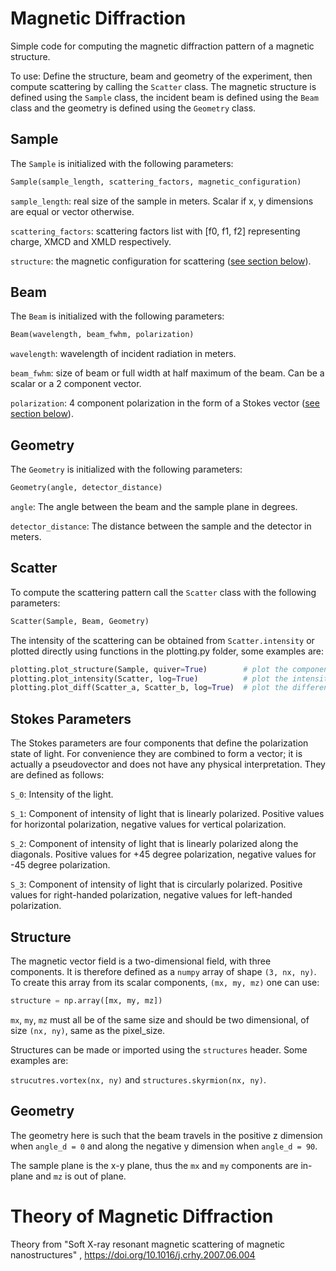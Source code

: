 # Magnetic Diffraction

Simple code for computing the magnetic diffraction pattern of a magnetic structure. 

To use: Define the structure, beam and geometry of the experiment, then compute scattering by calling the `Scatter` 
class. The magnetic structure is defined using the `Sample` class, the incident beam is defined using the `Beam` class 
and the geometry is defined using the `Geometry` class.

## Sample

The `Sample` is initialized with the following parameters: 

```python
Sample(sample_length, scattering_factors, magnetic_configuration)
```

`sample_length`: real size of the sample in meters. Scalar if x, y dimensions are equal or vector otherwise.

`scattering_factors`: scattering factors list with [f0, f1, f2] representing charge, XMCD and XMLD respectively.

`structure`: the magnetic configuration for scattering ([see section below](#structure)).

## Beam

The `Beam` is initialized with the following parameters:

```python
Beam(wavelength, beam_fwhm, polarization)
```

`wavelength`: wavelength of incident radiation in meters.

`beam_fwhm`: size of beam or full width at half maximum of the beam. Can be a scalar or a 2 component vector.

`polarization`: 4 component polarization in the form of a Stokes vector ([see section below](#stokes-vectors)).

## Geometry

The `Geometry` is initialized with the following parameters:

```python
Geometry(angle, detector_distance)
```

`angle`: The angle between the beam and the sample plane in degrees.

`detector_distance`: The distance between the sample and the detector in meters.

## Scatter
To compute the scattering pattern call the `Scatter` class with the following parameters:
```python
Scatter(Sample, Beam, Geometry)
```
The intensity of the scattering can be obtained from `Scatter.intensity` or plotted directly using functions in the 
plotting.py folder, some examples are:

```python
plotting.plot_structure(Sample, quiver=True)        # plot the components magnetic structure
plotting.plot_intensity(Scatter, log=True)          # plot the intensity of the scattering
plotting.plot_diff(Scatter_a, Scatter_b, log=True)  # plot the difference between two scattering patterns
```

## Stokes Parameters

The Stokes parameters are four components that define the polarization state of light. For convenience they are combined
to form a vector; it is actually a pseudovector and does not have any physical interpretation. They are defined as
follows:

`S_0`: Intensity of the light.

`S_1`: Component of intensity of light that is linearly polarized. Positive values for horizontal polarization, negative
values for vertical polarization.

`S_2`: Component of intensity of light that is linearly polarized along the diagonals. Positive values for +45 degree
polarization, negative values for -45 degree polarization.

`S_3`: Component of intensity of light that is circularly polarized. Positive values for right-handed polarization,
negative values for left-handed polarization.

## Structure

The magnetic vector field is a two-dimensional field, with three components. It is therefore defined as a `numpy` array
of shape `(3, nx, ny)`. To create this array from its scalar components, `(mx, my, mz)` one can use:

```python
structure = np.array([mx, my, mz])
```

`mx`, `my`, `mz` must all be of the same size and should be two dimensional, of size `(nx, ny)`, same as the pixel_size.

Structures can be made or imported using the `structures` header. Some examples are:

`strucutres.vortex(nx, ny)` and `structures.skyrmion(nx, ny)`.

## Geometry

The geometry here is such that the beam travels in the positive z dimension when `angle_d = 0` and along the negative y
dimension when `angle_d = 90`.

The sample plane is the x-y plane, thus the `mx` and `my` components are in-plane and `mz` is out of plane. 

# Theory of Magnetic Diffraction

Theory from "Soft X-ray resonant magnetic scattering of magnetic nanostructures"
, https://doi.org/10.1016/j.crhy.2007.06.004